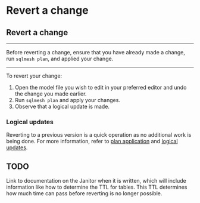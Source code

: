 # Revert a change

## Revert a change

---

Before reverting a change, ensure that you have already made a change, run `sqlmesh plan`, and applied your change.

---

To revert your change:

1. Open the model file you wish to edit in your preferred editor and undo the change you made earlier.
2. Run `sqlmesh plan` and apply your changes.
3. Observe that a logical update is made.

### Logical updates
Reverting to a previous version is a quick operation as no additional work is being done. For more information, refer to [plan application](/concepts/plans#plan-application) and [logical updates](/concepts/plans#logical-updates).

## TODO 
Link to documentation on the Janitor when it is written, which will include information like how to determine the TTL for tables. This TTL determines how much time can pass before reverting is no longer possible.
